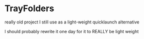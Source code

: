 TrayFolders
===========

really old project I still use as a light-weight quicklaunch alternative

I should probably rewrite it one day for it to REALLY be light weight
